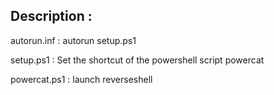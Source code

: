 ## Description :

autorun.inf : autorun setup.ps1 

setup.ps1 : Set the shortcut of the powershell script powercat

powercat.ps1 : launch reverseshell
